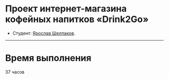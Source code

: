 # Проект интернет-магазина кофейных напитков «Drink2Go»

- Студент: [Ярослав Шелпаков](https://htmlacademy.ru/profile/id2103449).

---

# Время выполнения

37 часов

